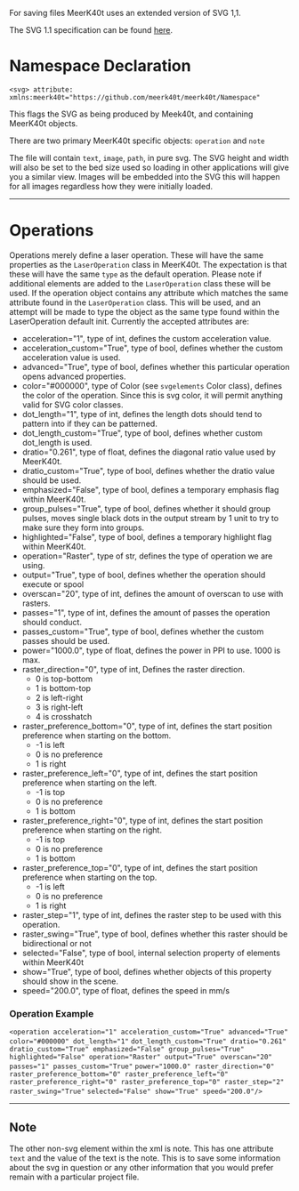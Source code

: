 For saving files MeerK40t uses an extended version of SVG 1,1.

The SVG 1.1 specification can be found [here](https://www.w3.org/TR/SVG11/).

# Namespace Declaration

`<svg> attribute: xmlns:meerk40t="https://github.com/meerk40t/meerk40t/Namespace"`

This flags the SVG as being produced by Meek40t, and containing MeerK40t objects.

There are two primary MeerK40t specific objects: `operation` and `note`

The file will contain `text`, `image`, `path`, in pure svg. The SVG height and width will also be set to the bed size used so loading in other applications will give you a similar view. Images will be embedded into the SVG this will happen for all images regardless how they were initially loaded.

---

# Operations

Operations merely define a laser operation. These will have the same properties as the `LaserOperation` class in MeerK40t. The expectation is that these will have the same `type` as the default operation. Please note if additional elements are added to the `LaserOperation` class these will be used. If the operation object contains any attribute which matches the same attribute found in the `LaserOperation` class. This will be used, and an attempt will be made to type the object as the same type found within the LaserOperation default init. Currently the accepted attributes are:

* acceleration="1", type of int, defines the custom acceleration value.
* acceleration_custom="True", type of bool, defines whether the custom acceleration value is used.
* advanced="True", type of bool, defines whether this particular operation opens advanced properties.
* color="#000000", type of Color (see `svgelements` Color class), defines the color of the operation. Since this is svg color, it will permit anything valid for SVG color classes.
* dot_length="1", type of int, defines the length dots should tend to pattern into if they can be patterned.
* dot_length_custom="True", type of bool, defines whether custom dot_length is used.
* dratio="0.261", type of float, defines the diagonal ratio value used by MeerK40t.
* dratio_custom="True", type of bool, defines whether the dratio value should be used.
* emphasized="False", type of bool, defines a temporary emphasis flag within MeerK40t.
* group_pulses="True", type of bool, defines whether it should group pulses, moves single black dots in the output stream by 1 unit to try to make sure they form into groups.
* highlighted="False", type of bool, defines a temporary highlight flag within MeerK40t.
* operation="Raster", type of str, defines the type of operation we are using.
* output="True", type of bool, defines whether the operation should execute or spool
* overscan="20", type of int, defines the amount of overscan to use with rasters.
* passes="1", type of int, defines the amount of passes the operation should conduct.
* passes_custom="True", type of bool, defines whether the custom passes should be used.
* power="1000.0", type of float, defines the power in PPI to use. 1000 is max. 
* raster_direction="0", type of int, Defines the raster direction.
    * 0 is top-bottom
    * 1 is bottom-top
    * 2 is left-right
    * 3 is right-left
    * 4 is crosshatch
* raster_preference_bottom="0", type of int, defines the start position preference when starting on the bottom.
    * -1 is left
    * 0 is no preference
    * 1 is right
* raster_preference_left="0", type of int, defines the start position preference when starting on the left.
    * -1 is top
    * 0 is no preference
    * 1 is bottom
* raster_preference_right="0", type of int, defines the start position preference when starting on the right.
    * -1 is top
    * 0 is no preference
    * 1 is bottom
* raster_preference_top="0", type of int, defines the start position preference when starting on the top.
    * -1 is left
    * 0 is no preference
    * 1 is right
* raster_step="1", type of int, defines the raster step to be used with this operation.
* raster_swing="True", type of bool, defines whether this raster should be bidirectional or not
* selected="False", type of bool, internal selection property of elements within MeerK40t
* show="True", type of bool, defines whether objects of this property should show in the scene.
* speed="200.0", type of float, defines the speed in mm/s


### Operation Example

`<operation acceleration="1" acceleration_custom="True" advanced="True" color="#000000" dot_length="1"`
               `dot_length_custom="True" dratio="0.261" dratio_custom="True" emphasized="False" group_pulses="True"`
               `highlighted="False" operation="Raster" output="True" overscan="20" passes="1" passes_custom="True"`
               `power="1000.0" raster_direction="0" raster_preference_bottom="0" raster_preference_left="0"`
               `raster_preference_right="0" raster_preference_top="0" raster_step="2" raster_swing="True"`
               `selected="False" show="True" speed="200.0"/>`

---

## Note

The other non-svg element within the xml is note. This has one attribute `text` and the value of the text is the note. This is to save some information about the svg in question or any other information that you would prefer remain with a particular project file.
